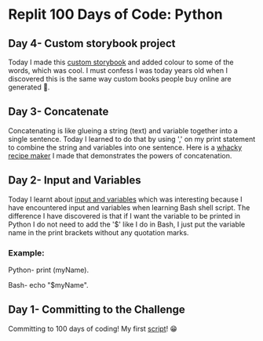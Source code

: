 # Replit 100 Days of Code: Python


## Day 4- Custom storybook project
Today I made this [custom storybook](https://replit.com/@AnesuMasawi/day4100-days) and added colour to some of the words, which was cool.
I must confess I was today years old when I discovered this is the same way custom books people buy online are generated 🤯.

## Day 3- Concatenate
Concatenating is like glueing a string (text) and variable together into a single sentence. Today I learned to do that by using ',' on my print statement to combine the string and variables into one sentence. Here is a [whacky recipe maker](https://replit.com/@AnesuMasawi/day-3100-days#main.py) I made that demonstrates the powers of concatenation.


## Day 2- Input and Variables
Today I learnt about [input and variables](https://replit.com/@AnesuMasawi/day2100-days) which was interesting because I have encountered input and variables when learning Bash shell script. The difference I have discovered is that if I want the variable to be printed in Python I do not need to add the '$' like I do in Bash, I just put the variable name in the print brackets without any quotation marks.

### Example:
Python- print (myName).

Bash-   echo "$myName".

## Day 1- Committing to the Challenge
Committing to 100 days of coding!
My first [script](https://replit.com/@AnesuMasawi/Day-1100-days#main%20(copy).py)! 😁

